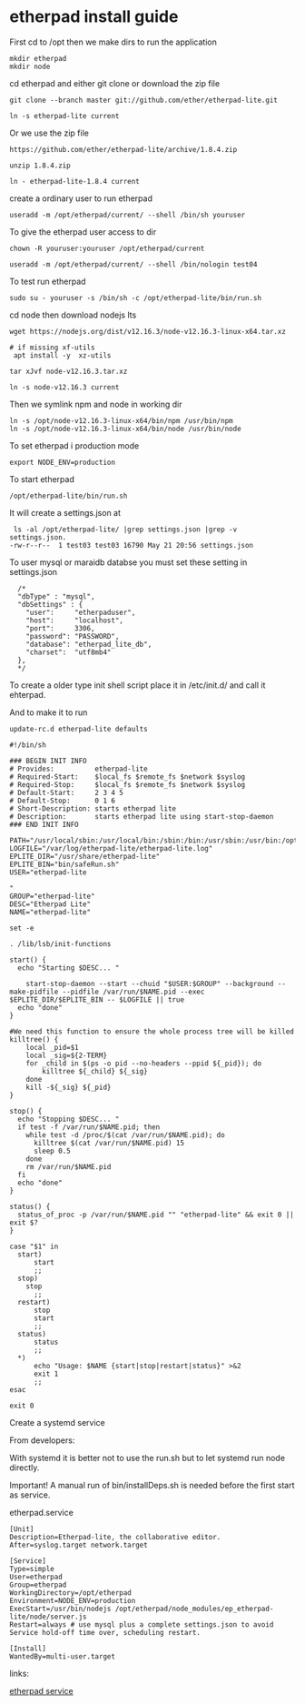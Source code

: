 # etherpad install guide

First cd to /opt then we make dirs to run the application
```
mkdir etherpad
mkdir node
```
cd etherpad and either git clone or download the zip file
```
git clone --branch master git://github.com/ether/etherpad-lite.git

ln -s etherpad-lite current 
````
Or we use the zip file
```
https://github.com/ether/etherpad-lite/archive/1.8.4.zip

unzip 1.8.4.zip

ln - etherpad-lite-1.8.4 current
```

create a ordinary user to run etherpad
```
useradd -m /opt/etherpad/current/ --shell /bin/sh youruser
```

To give the etherpad user access to dir
```
chown -R youruser:youruser /opt/etherpad/current

useradd -m /opt/etherpad/current/ --shell /bin/nologin test04
```
To test run etherpad 
```
sudo su - youruser -s /bin/sh -c /opt/etherpad-lite/bin/run.sh
```
cd node then download nodejs lts
```
wget https://nodejs.org/dist/v12.16.3/node-v12.16.3-linux-x64.tar.xz

# if missing xf-utils 
 apt install -y  xz-utils
 
tar xJvf node-v12.16.3.tar.xz

ln -s node-v12.16.3 current  
```
Then we symlink npm and node in working dir
```
ln -s /opt/node-v12.16.3-linux-x64/bin/npm /usr/bin/npm 
ln -s /opt/node-v12.16.3-linux-x64/bin/node /usr/bin/node
```

 To set etherpad i production mode
```
export NODE_ENV=production
```

To start etherpad
```
/opt/etherpad-lite/bin/run.sh
```

It will create a settings.json at 

```
 ls -al /opt/etherpad-lite/ |grep settings.json |grep -v settings.json.
-rw-r--r--  1 test03 test03 16790 May 21 20:56 settings.json

```

To user mysql or maraidb databse you must set these setting in settings.json

```
  /*
  "dbType" : "mysql",
  "dbSettings" : {
    "user":     "etherpaduser",
    "host":     "localhost",
    "port":     3306,
    "password": "PASSWORD",
    "database": "etherpad_lite_db",
    "charset":  "utf8mb4"
  },
  */
```




To create a older type init shell script 
place it in /etc/init.d/ and call it ehterpad.

And to make it to run
```
update-rc.d etherpad-lite defaults
```

```
#!/bin/sh

### BEGIN INIT INFO
# Provides:          etherpad-lite
# Required-Start:    $local_fs $remote_fs $network $syslog
# Required-Stop:     $local_fs $remote_fs $network $syslog
# Default-Start:     2 3 4 5
# Default-Stop:      0 1 6
# Short-Description: starts etherpad lite
# Description:       starts etherpad lite using start-stop-daemon
### END INIT INFO

PATH="/usr/local/sbin:/usr/local/bin:/sbin:/bin:/usr/sbin:/usr/bin:/opt/node/bin"
LOGFILE="/var/log/etherpad-lite/etherpad-lite.log"
EPLITE_DIR="/usr/share/etherpad-lite"
EPLITE_BIN="bin/safeRun.sh"
USER="etherpad-lite

"
GROUP="etherpad-lite"
DESC="Etherpad Lite"
NAME="etherpad-lite"

set -e

. /lib/lsb/init-functions

start() {
  echo "Starting $DESC... "
  
	start-stop-daemon --start --chuid "$USER:$GROUP" --background --make-pidfile --pidfile /var/run/$NAME.pid --exec $EPLITE_DIR/$EPLITE_BIN -- $LOGFILE || true
  echo "done"
}

#We need this function to ensure the whole process tree will be killed
killtree() {
    local _pid=$1
    local _sig=${2-TERM}
    for _child in $(ps -o pid --no-headers --ppid ${_pid}); do
        killtree ${_child} ${_sig}
    done
    kill -${_sig} ${_pid}
}

stop() {
  echo "Stopping $DESC... "
  if test -f /var/run/$NAME.pid; then
    while test -d /proc/$(cat /var/run/$NAME.pid); do
      killtree $(cat /var/run/$NAME.pid) 15
      sleep 0.5
    done
    rm /var/run/$NAME.pid
  fi
  echo "done"
}

status() {
  status_of_proc -p /var/run/$NAME.pid "" "etherpad-lite" && exit 0 || exit $?
}

case "$1" in
  start)
	  start
	  ;;
  stop)
    stop
	  ;;
  restart)
	  stop
	  start
	  ;;
  status)
	  status
	  ;;
  *)
	  echo "Usage: $NAME {start|stop|restart|status}" >&2
	  exit 1
	  ;;
esac

exit 0
```

Create a systemd service 

From developers:

With systemd it is better not to use the run.sh but to let systemd run node directly.

Important! A manual run of bin/installDeps.sh is needed before the first start as service.

etherpad.service

```
[Unit]
Description=Etherpad-lite, the collaborative editor.
After=syslog.target network.target

[Service]
Type=simple
User=etherpad
Group=etherpad
WorkingDirectory=/opt/etherpad
Environment=NODE_ENV=production
ExecStart=/usr/bin/nodejs /opt/etherpad/node_modules/ep_etherpad-lite/node/server.js
Restart=always # use mysql plus a complete settings.json to avoid Service hold-off time over, scheduling restart.

[Install]
WantedBy=multi-user.target
```

links:

[etherpad service](https://github.com/ether/etherpad-lite/wiki/How-to-deploy-Etherpad-Lite-as-a-service)
